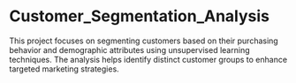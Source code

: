 # Customer_Segmentation_Analysis
This project focuses on segmenting customers based on their purchasing behavior and demographic attributes using unsupervised learning techniques. The analysis helps identify distinct customer groups to enhance targeted marketing strategies. 
